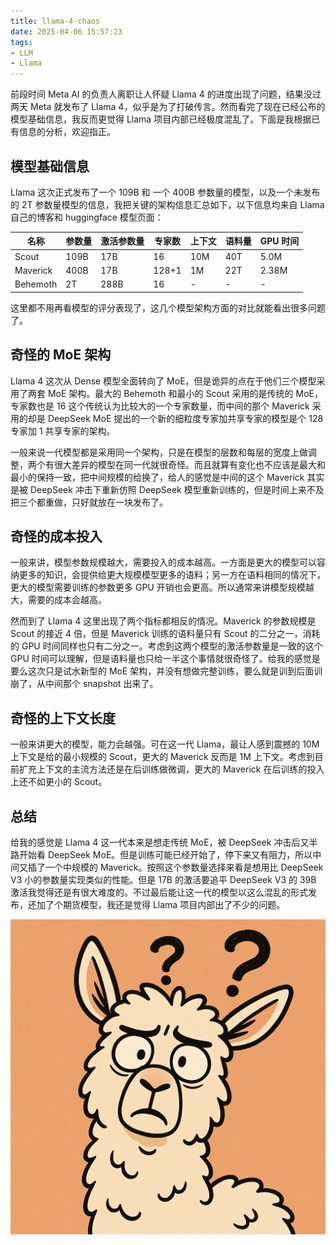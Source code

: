 ```yaml
---
title: llama-4-chaos
date: 2025-04-06 15:57:23
tags: 
- LLM
- Llama
---
```


前段时间 Meta AI 的负责人离职让人怀疑 Llama 4 的进度出现了问题，结果没过两天 Meta 就发布了 Llama 4，似乎是为了打破传言。然而看完了现在已经公布的模型基础信息，我反而更觉得 Llama 项目内部已经极度混乱了。下面是我根据已有信息的分析，欢迎指正。

## 模型基础信息

Llama 这次正式发布了一个 109B 和 一个 400B 参数量的模型，以及一个未发布的 2T 参数量模型的信息，我把关键的架构信息汇总如下，以下信息均来自 Llama 自己的博客和 huggingface 模型页面：

| 名称       | 参数量  | 激活参数量 | 专家数   | 上下文 | 语料量 | GPU 时间 |
| -------- | ---- | ----- | ----- | --- | --- | ----- |
| Scout    | 109B | 17B   | 16    | 10M | 40T | 5.0M  |
| Maverick | 400B | 17B   | 128+1 | 1M  | 22T | 2.38M |
| Behemoth | 2T   | 288B  | 16    | -   | -   | -     |
这里都不用再看模型的评分表现了，这几个模型架构方面的对比就能看出很多问题了。

## 奇怪的 MoE 架构

Llama 4 这次从 Dense 模型全面转向了 MoE，但是诡异的点在于他们三个模型采用了两套 MoE 架构。最大的 Behemoth 和最小的 Scout 采用的是传统的 MoE，专家数也是 16 这个传统认为比较大的一个专家数量，而中间的那个 Maverick 采用的却是 DeepSeek MoE 提出的一个新的细粒度专家加共享专家的模型是个 128 专家加 1 共享专家的架构。

一般来说一代模型都是采用同一个架构，只是在模型的层数和每层的宽度上做调整，两个有很大差异的模型在同一代就很奇怪。而且就算有变化也不应该是最大和最小的保持一致，把中间规模的给换了，给人的感觉是中间的这个 Maverick 其实是被 DeepSeek 冲击下重新仿照 DeepSeek 模型重新训练的，但是时间上来不及把三个都重做，只好就放在一块发布了。

## 奇怪的成本投入

一般来讲，模型参数规模越大，需要投入的成本越高。一方面是更大的模型可以容纳更多的知识，会提供给更大规模模型更多的语料；另一方在语料相同的情况下，更大的模型需要训练的参数更多 GPU 开销也会更高。所以通常来讲模型规模越大，需要的成本会越高。

然而到了 Llama 4 这里出现了两个指标都相反的情况。Maverick 的参数规模是 Scout 的接近 4 倍，但是 Maverick 训练的语料量只有 Scout 的二分之一，消耗的 GPU 时间同样也只有二分之一。考虑到这两个模型的激活参数量是一致的这个 GPU 时间可以理解，但是语料量也只给一半这个事情就很奇怪了。给我的感觉是要么这次只是试水新型的 MoE 架构，并没有想做完整训练，要么就是训到后面训崩了，从中间那个 snapshot 出来了。

## 奇怪的上下文长度

一般来讲更大的模型，能力会越强。可在这一代 Llama，最让人感到震撼的 10M 上下文是给的最小规模的 Scout，更大的 Maverick 反而是 1M 上下文。考虑到目前扩充上下文的主流方法还是在后训练做微调，更大的 Maverick 在后训练的投入上还不如更小的 Scout。

## 总结

给我的感觉是 Llama 4 这一代本来是想走传统 MoE，被 DeepSeek 冲击后又半路开始看 DeepSeek MoE。但是训练可能已经开始了，停下来又有阻力，所以中间又插了一个中规模的 Maverick。按照这个参数量选择来看是想用比 DeepSeek V3 小的参数量实现类似的性能。但是 17B 的激活要追平 DeepSeek V3 的 39B 激活我觉得还是有很大难度的。不过最后能让这一代的模型以这么混乱的形式发布，还加了个期货模型，我还是觉得 Llama 项目内部出了不少的问题。

![](../images/llama4.png)